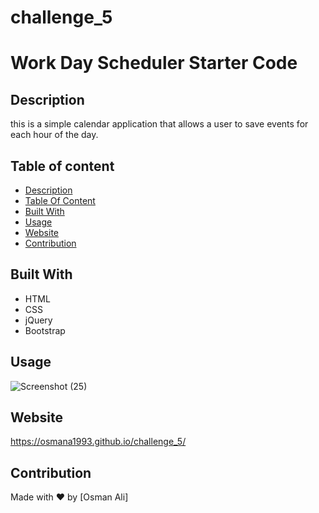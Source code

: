 # challenge_5

# Work Day Scheduler Starter Code

## Description
this is a simple calendar application that allows a user to save events for each hour of the day.

## Table of content
- [Description](#description)
- [Table Of Content](#table-of-content)
- [Built With](#built-with)
- [Usage](#usage)
- [Website](#website)
- [Contribution](#contribution)

## Built With
* HTML
* CSS
* jQuery
* Bootstrap

## Usage
![Screenshot (25)](https://user-images.githubusercontent.com/100746995/165000992-fb309b86-1cfe-4418-b605-76a6ca2d5f2a.png)


## Website
https://osmana1993.github.io/challenge_5/
## Contribution
Made with ❤️ by [Osman Ali]
